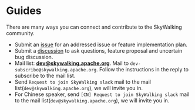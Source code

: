 # Guides
There are many ways you can connect and contribute to the SkyWalking community.

* Submit an [issue](https://github.com/apache/skywalking/issues) for an addressed issue or feature implementation plan.
* Submit a [discussion](https://github.com/apache/skywalking/issues) to ask questions, feature proposal and uncertain bug discussion.
* Mail list: **dev@skywalking.apache.org**. Mail to `dev-subscribe@skywalking.apache.org`. Follow the instructions in the reply to subscribe to the mail list.
* Send `Request to join SkyWalking slack` mail to the mail list(`dev@skywalking.apache.org`), we will invite you in.
* For Chinese speaker, send `[CN] Request to join SkyWalking slack` mail to the mail list(`dev@skywalking.apache.org`), we will invite you in.
